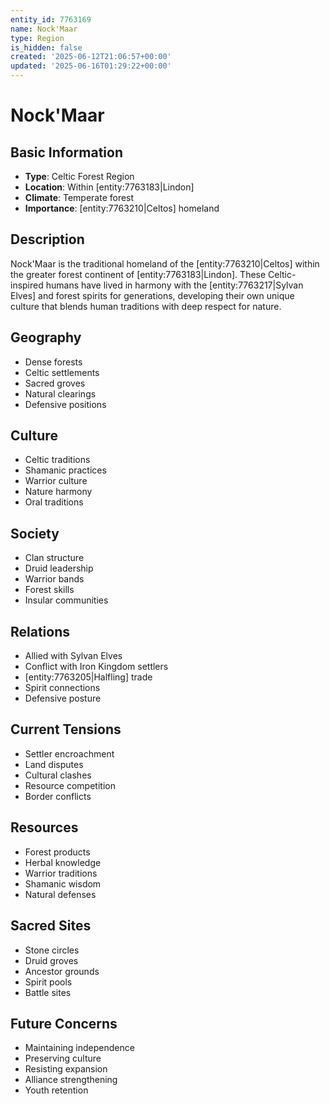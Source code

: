 ```yaml
---
entity_id: 7763169
name: Nock'Maar
type: Region
is_hidden: false
created: '2025-06-12T21:06:57+00:00'
updated: '2025-06-16T01:29:22+00:00'
---
```


# Nock'Maar

## Basic Information

- **Type**: Celtic Forest Region
- **Location**: Within [entity:7763183|Lindon]
- **Climate**: Temperate forest
- **Importance**: [entity:7763210|Celtos] homeland

## Description

Nock'Maar is the traditional homeland of the [entity:7763210|Celtos] within the greater forest continent of [entity:7763183|Lindon]. These Celtic-inspired humans have lived in harmony with the [entity:7763217|Sylvan Elves] and forest spirits for generations, developing their own unique culture that blends human traditions with deep respect for nature.

## Geography

- Dense forests
- Celtic settlements
- Sacred groves
- Natural clearings
- Defensive positions

## Culture

- Celtic traditions
- Shamanic practices
- Warrior culture
- Nature harmony
- Oral traditions

## Society

- Clan structure
- Druid leadership
- Warrior bands
- Forest skills
- Insular communities

## Relations

- Allied with Sylvan Elves
- Conflict with Iron Kingdom settlers
- [entity:7763205|Halfling] trade
- Spirit connections
- Defensive posture

## Current Tensions

- Settler encroachment
- Land disputes
- Cultural clashes
- Resource competition
- Border conflicts

## Resources

- Forest products
- Herbal knowledge
- Warrior traditions
- Shamanic wisdom
- Natural defenses

## Sacred Sites

- Stone circles
- Druid groves
- Ancestor grounds
- Spirit pools
- Battle sites

## Future Concerns

- Maintaining independence
- Preserving culture
- Resisting expansion
- Alliance strengthening
- Youth retention